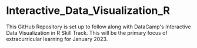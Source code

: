 # Interactive_Data_Visualization_R
This GitHub Repository is set up to follow along with DataCamp's Interactive Data Visualization in R Skill Track. This will be the primary focus of extracurricular learning for January 2023. 
